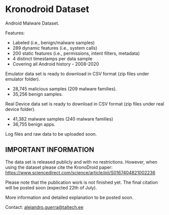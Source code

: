 # Kronodroid Dataset
Android Malware Dataset. 

Features:

- Labeled (i.e., benign/malware samples)
- 289 dynamic features (i.e., system calls)
- 200 static features (i.e., permissions, intent filters, metadata)
- 4 distinct timestamps per data sample
- Covering all Android history - 2008-2020


Emulator data set is ready to download in CSV format (zip files under emulator folder). 
  - 28,745 malicious samples (209 malware families).
  - 35,256 benign samples.

Real Device data set is ready to download in CSV format (zip files under real device folder).  
  - 41,382 malware samples (240 malware families)
  - 36,755 benign apps.


Log files and raw data to be uploaded soon. 

## IMPORTANT INFORMATION

The data set is released publicly and with no restrictions. However, when using the dataset please cite the KronoDroid paper:
https://www.sciencedirect.com/science/article/pii/S0167404821002236 

Please note that the publication work is not finished yet. The final citation will be posted soon (expected 22th of July).


More information and detailed explanation to be posted soon.

Contact: alejandro.guerra@taltech.ee


